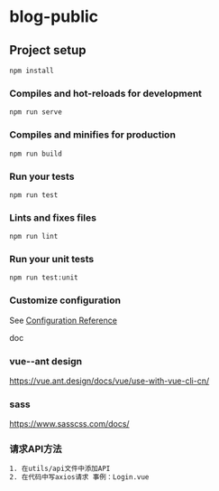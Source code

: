 # blog-public

## Project setup
```
npm install
```

### Compiles and hot-reloads for development
```
npm run serve
```

### Compiles and minifies for production
```
npm run build
```

### Run your tests
```
npm run test
```

### Lints and fixes files
```
npm run lint
```

### Run your unit tests
```
npm run test:unit
```

### Customize configuration
See [Configuration Reference](https://cli.vuejs.org/config/)

doc
### vue--ant design
https://vue.ant.design/docs/vue/use-with-vue-cli-cn/

### sass
https://www.sasscss.com/docs/

### 请求API方法
```bash
1. 在utils/api文件中添加API
2. 在代码中写axios请求 事例：Login.vue
```


